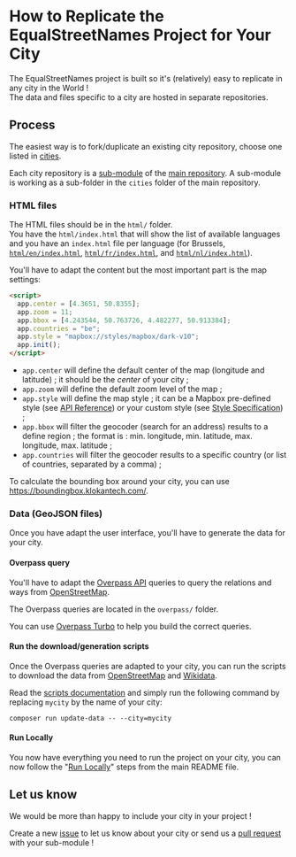 # How to Replicate the EqualStreetNames Project for Your City

The EqualStreetNames project is built so it's (relatively) easy to replicate in any city in the World !  
The data and files specific to a city are hosted in separate repositories.

## Process

The easiest way is to fork/duplicate an existing city repository, choose one listed in [cities](../cities).

Each city repository is a [sub-module](https://git-scm.com/book/en/v2/Git-Tools-Submodules) of the [main repository](https://github.com/openknowledgebe/equalstreetnames). A sub-module is working as a sub-folder in the `cities` folder of the main repository.

### HTML files

The HTML files should be in the `html/` folder.  
You have the `html/index.html` that will show the list of available languages and you have an `index.html` file per language (for Brussels, [`html/en/index.html`](https://github.com/openknowledgebe/equalstreetnames-brussels/blob/master/html/en/index.html), [`html/fr/index.html`](https://github.com/openknowledgebe/equalstreetnames-brussels/blob/master/html/fr/index.html), and [`html/nl/index.html`](https://github.com/openknowledgebe/equalstreetnames-brussels/blob/master/html/nl/index.html)).

You'll have to adapt the content but the most important part is the map settings:

```html
<script>
  app.center = [4.3651, 50.8355];
  app.zoom = 11;
  app.bbox = [4.243544, 50.763726, 4.482277, 50.913384];
  app.countries = "be";
  app.style = "mapbox://styles/mapbox/dark-v10";
  app.init();
</script>
```

- `app.center` will define the default center of the map (longitude and latitude) ; it should be the _center_ of your city ;
- `app.zoom` will define the default zoom level of the map ;
- `app.style` will define the map style ; it can be a Mapbox pre-defined style (see [API Reference](https://docs.mapbox.com/mapbox-gl-js/api/#map)) or your custom style (see [Style Specification](https://docs.mapbox.com/mapbox-gl-js/style-spec/)) ;
- `app.bbox` will filter the geocoder (search for an address) results to a define region ; the format is : min. longitude, min. latitude, max. longitude, max. latitude ;
- `app.countries` will filter the geocoder results to a specific country (or list of countries, separated by a comma) ;

To calculate the bounding box around your city, you can use <https://boundingbox.klokantech.com/>.

### Data (GeoJSON files)

Once you have adapt the user interface, you'll have to generate the data for your city.

#### Overpass query

You'll have to adapt the [Overpass API](https://wiki.openstreetmap.org/wiki/Overpass_API) queries to query the relations and ways from [OpenStreetMap](https://openstreetmap.org).

The Overpass queries are located in the `overpass/` folder.

You can use [Overpass Turbo](https://overpass-turbo.eu/) to help you build the correct queries.

#### Run the download/generation scripts

Once the Overpass queries are adapted to your city, you can run the scripts to download the data from [OpenStreetMap](https://openstreetmap.org) and [Wikidata](https://www.wikidata.org/).

Read the [scripts documentation](./scripts/README.md) and simply run the following command by replacing `mycity` by the name of your city:

```
composer run update-data -- --city=mycity
```

#### Run Locally

You now have everything you need to run the project on your city, you can now follow the "[Run Locally](../README.md#run-locally)" steps from the main README file.

## Let us know

We would be more than happy to include your city in your project !

Create a new [issue](https://github.com/openknowledgebe/equalstreetnames/issues) to let us know about your city or send us a [pull request](https://github.com/openknowledgebe/equalstreetnames/pulls) with your sub-module !
